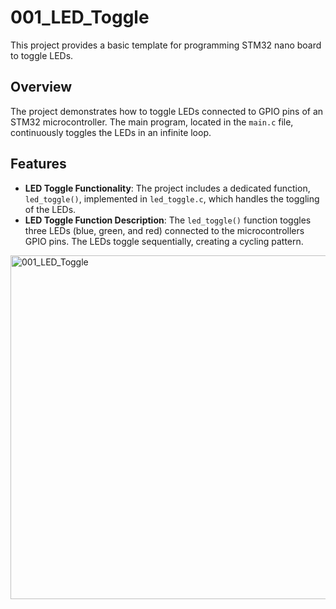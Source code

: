 ﻿# 001_LED_Toggle

This project provides a basic template for programming STM32 nano board to toggle LEDs.

## Overview

The project demonstrates how to toggle LEDs connected to GPIO pins of an STM32 microcontroller. The main program, located in the `main.c` file, continuously toggles the LEDs in an infinite loop.

## Features

- **LED Toggle Functionality**: The project includes a dedicated function, `led_toggle()`, implemented in `led_toggle.c`, which handles the toggling of the LEDs.
- **LED Toggle Function Description**: The `led_toggle()` function toggles three LEDs (blue, green, and red) connected to the microcontrollers GPIO pins. The LEDs toggle sequentially, creating a cycling pattern.

<img src="001_LED_Toggle.gif" alt="001_LED_Toggle" width="550">
